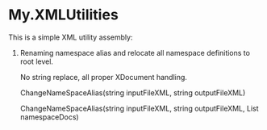 # My.XMLUtilities

This is a simple XML utility assembly:

1. Renaming namespace alias and relocate all namespace definitions to root level.

   No string replace, all proper XDocument handling.
   
   ChangeNameSpaceAlias(string inputFileXML, string outputFileXML)
   
   ChangeNameSpaceAlias(string inputFileXML, string outputFileXML, List<NamespaceDoc> namespaceDocs)
   
   
   
